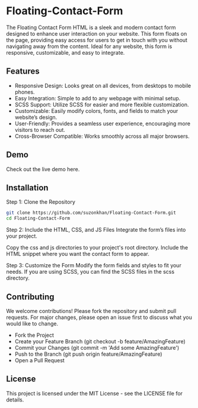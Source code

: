 
#  Floating-Contact-Form

The Floating Contact Form HTML is a sleek and modern contact form designed to enhance user interaction on your website. This form floats on the page, providing easy access for users to get in touch with you without navigating away from the content. Ideal for any website, this form is responsive, customizable, and easy to integrate.


## Features

- Responsive Design: Looks great on all devices, from desktops to  mobile phones.
- Easy Integration: Simple to add to any webpage with minimal setup.
- SCSS Support: Utilize SCSS for easier and more flexible customization.
- Customizable: Easily modify colors, fonts, and fields to match your website’s design.
- User-Friendly: Provides a seamless user experience, encouraging more visitors to reach out.
- Cross-Browser Compatible: Works smoothly across all major browsers.


## Demo

Check out the live demo here.


## Installation

Step 1: Clone the Repository

```bash
git clone https://github.com/suzonkhan/Floating-Contact-Form.git
cd Floating-Contact-Form
```
Step 2: Include the HTML, CSS, and JS Files
Integrate the form’s files into your project.

Copy the css and js directories to your project's root directory.
Include the HTML snippet where you want the contact form to appear.

Step 3: Customize the Form
Modify the form fields and styles to fit your needs. If you are using SCSS, you can find the SCSS files in the scss directory.


## Contributing

We welcome contributions! Please fork the repository and submit pull requests. For major changes, please open an issue first to discuss what you would like to change.

- Fork the Project
- Create your Feature Branch (git checkout -b feature/AmazingFeature)
- Commit your Changes (git commit -m 'Add some AmazingFeature')
- Push to the Branch (git push origin feature/AmazingFeature)
- Open a Pull Request


## License

This project is licensed under the MIT License - see the LICENSE file for details.
